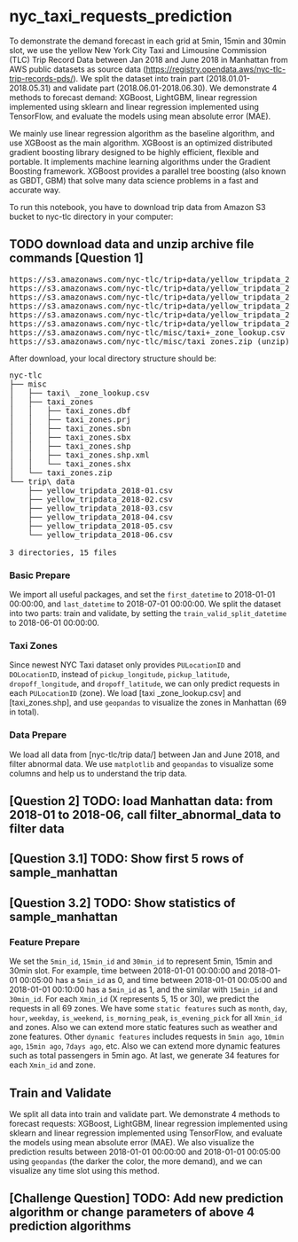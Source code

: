# nyc_taxi_requests_prediction
To demonstrate the demand forecast in each grid at 5min, 15min and 30min slot, we use the yellow New York City Taxi and Limousine Commission (TLC) Trip Record Data between Jan 2018 and June 2018 in Manhattan from AWS public datasets as source data (https://registry.opendata.aws/nyc-tlc-trip-records-pds/). We split the dataset into train part (2018.01.01-2018.05.31) and validate part (2018.06.01-2018.06.30). We demonstrate 4 methods to forecast demand: XGBoost, LightGBM, linear regression implemented using sklearn and linear regression implemented using TensorFlow, and evaluate the models using mean absolute error (MAE).

We mainly use linear regression algorithm as the baseline algorithm, and use XGBoost as the main algorithm. XGBoost is an optimized distributed gradient boosting library designed to be highly efficient, flexible and portable. It implements machine learning algorithms under the Gradient Boosting framework. XGBoost provides a parallel tree boosting (also known as GBDT, GBM) that solve many data science problems in a fast and accurate way.

To run this notebook, you have to download trip data from Amazon S3 bucket to nyc-tlc directory in your computer:

## TODO download data and unzip archive file commands [Question 1]
<pre>
https://s3.amazonaws.com/nyc-tlc/trip+data/yellow_tripdata_2018-01.csv
https://s3.amazonaws.com/nyc-tlc/trip+data/yellow_tripdata_2018-02.csv
https://s3.amazonaws.com/nyc-tlc/trip+data/yellow_tripdata_2018-03.csv
https://s3.amazonaws.com/nyc-tlc/trip+data/yellow_tripdata_2018-04.csv
https://s3.amazonaws.com/nyc-tlc/trip+data/yellow_tripdata_2018-05.csv
https://s3.amazonaws.com/nyc-tlc/trip+data/yellow_tripdata_2018-06.csv
https://s3.amazonaws.com/nyc-tlc/misc/taxi+_zone_lookup.csv
https://s3.amazonaws.com/nyc-tlc/misc/taxi_zones.zip (unzip)
</pre>

After download, your local directory structure should be:

<pre>
nyc-tlc
├── misc
│   ├── taxi\ _zone_lookup.csv
│   ├── taxi_zones
│   │   ├── taxi_zones.dbf
│   │   ├── taxi_zones.prj
│   │   ├── taxi_zones.sbn
│   │   ├── taxi_zones.sbx
│   │   ├── taxi_zones.shp
│   │   ├── taxi_zones.shp.xml
│   │   └── taxi_zones.shx
│   └── taxi_zones.zip
└── trip\ data
    ├── yellow_tripdata_2018-01.csv
    ├── yellow_tripdata_2018-02.csv
    ├── yellow_tripdata_2018-03.csv
    ├── yellow_tripdata_2018-04.csv
    ├── yellow_tripdata_2018-05.csv
    └── yellow_tripdata_2018-06.csv

3 directories, 15 files
</pre>

### Basic Prepare

We import all useful packages, and set the `first_datetime` to 2018-01-01 00:00:00, and `last_datetime` to 2018-07-01 00:00:00. We split the dataset into two parts: train and validate, by setting the `train_valid_split_datetime` to 2018-06-01 00:00:00.

### Taxi Zones

Since newest NYC Taxi dataset only provides `PULocationID` and `DOLocationID`, instead of `pickup_longitude`, `pickup_latitude`, `dropoff_longitude`, and `dropoff_latitude`, we can only predict requests in each `PULocationID` (zone). We load [taxi _zone_lookup.csv] and [taxi_zones.shp], and use `geopandas` to visualize the zones in Manhattan (69 in total).


### Data Prepare

We load all data from [nyc-tlc/trip data/] between Jan and June 2018, and filter abnormal data. We use `matplotlib` and `geopandas` to visualize some columns and help us to understand the trip data.

## [Question 2] TODO: load Manhattan data: from 2018-01 to 2018-06, call filter_abnormal_data to filter data

## [Question 3.1] TODO: Show first 5 rows of sample_manhattan

## [Question 3.2] TODO: Show statistics of sample_manhattan

### Feature Prepare

We set the `5min_id`, `15min_id` and `30min_id` to represent 5min, 15min and 30min slot. For example, time between 2018-01-01 00:00:00 and 2018-01-01 00:05:00 has a `5min_id` as 0, and time between 2018-01-01 00:05:00 and 2018-01-01 00:10:00 has a `5min_id` as 1, and the similar with `15min_id` and `30min_id`. For each `Xmin_id` (X represents 5, 15 or 30), we predict the requests in all 69 zones. We have some `static features` such as `month`, `day`, `hour`, `weekday`, `is_weekend`, `is_morning_peak`, `is_evening_pick` for all `Xmin_id` and zones. Also we can extend more static features such as weather and zone features. Other `dynamic features` includes requests in `5min ago`, `10min ago`, `15min ago`, `7days ago`, etc. Also we can extend more dynamic features such as total passengers in 5min ago. At last, we generate 34 features for each `Xmin_id` and zone.

## Train and Validate

We split all data into train and validate part. We demonstrate 4 methods to forecast requests: XGBoost, LightGBM, linear regression implemented using sklearn and linear regression implemented using TensorFlow, and evaluate the models using mean absolute error (MAE). We also visualize the prediction results between 2018-01-01 00:00:00 and 2018-01-01 00:05:00 using `geopandas` (the darker the color, the more demand), and we can visualize any time slot using this method.

## [Challenge Question] TODO: Add new prediction algorithm or change parameters of above 4 prediction algorithms